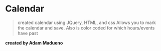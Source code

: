 # Calendar
>created calendar using JQuery, HTML, and css
>Allows you to mark the calendar and save. Also is color coded for which hours/events have past

**created by Adam Madueno**


